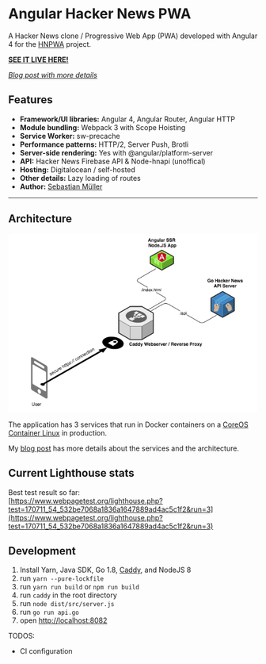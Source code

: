 # Angular Hacker News PWA

A Hacker News clone / Progressive Web App (PWA) developed with Angular 4 for the [HNPWA](https://hnpwa.com/) project.

**[SEE IT LIVE HERE!](https://angularhn.sebastian-mueller.net)**  

*[Blog post with more details](https://sebastian-mueller.net/post/angular-hacker-news-pwa/)*

## Features
* **Framework/UI libraries:** Angular 4, Angular Router, Angular HTTP
* **Module bundling:** Webpack 3 with Scope Hoisting
* **Service Worker:** sw-precache
* **Performance patterns:** HTTP/2, Server Push, Brotli
* **Server-side rendering:** Yes with @angular/platform-server
* **API:** Hacker News Firebase API & Node-hnapi (unoffical)
* **Hosting:** Digitalocean / self-hosted
* **Other details:** Lazy loading of routes
* **Author:** [Sebastian Müller](https://github.com/SebastianM)

---

## Architecture

![Architecture](architecture.png "Architecture")

The application has 3 services that run in Docker containers on a [CoreOS Container Linux](https://coreos.com/products/container-linux-subscription/) in production.

My [blog post](https://sebastian-mueller.net/post/angular-hacker-news-pwa/) has more details about the services and the architecture.

## Current Lighthouse stats
Best test result so far:   
[https://www.webpagetest.org/lighthouse.php?test=170711_54_532be7068a1836a1647889ad4ac5c1f2&run=3](https://www.webpagetest.org/lighthouse.php?test=170711_54_532be7068a1836a1647889ad4ac5c1f2&run=3)

## Development
1. Install Yarn, Java SDK, Go 1.8, [Caddy](https://caddyserver.com/), and NodeJS 8
1. run `yarn --pure-lockfile`
1. run `yarn run build` or `npm run build`
1. run `caddy` in the root directory
1. run `node dist/src/server.js`
1. run `go run api.go`
1. open [http://localhost:8082](http://localhost:8082)

TODOS:
* CI configuration